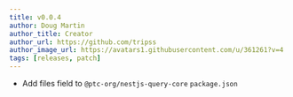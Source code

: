 ```yaml
---
title: v0.0.4
author: Doug Martin
author_title: Creator
author_url: https://github.com/tripss
author_image_url: https://avatars1.githubusercontent.com/u/361261?v=4
tags: [releases, patch]
---
```


* Add files field to `@ptc-org/nestjs-query-core` `package.json`
